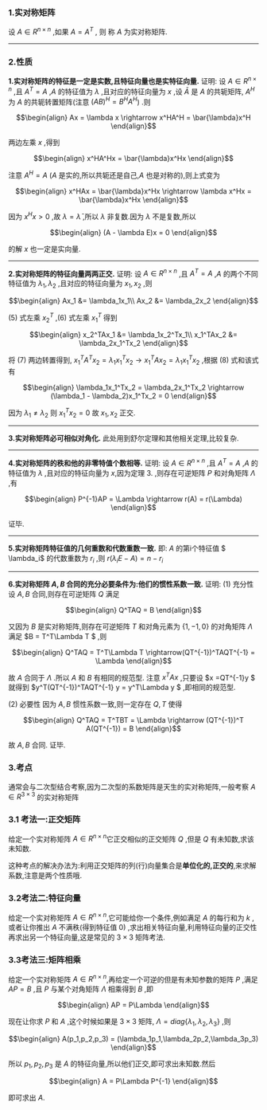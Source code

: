 ### 1.实对称矩阵
设 $A \in R^{n\times n}$ ,如果 $A = A^T$ , 则 称 $A$ 为实对称矩阵.

---
### 2.性质
**1.实对称矩阵的特征是一定是实数,且特征向量也是实特征向量.**
证明:
设 $A \in R^{n\times n}$ ,且 $A^T = A$ ,$A$ 的特征值为 $\lambda$ ,且对应的特征向量为 $x$ ,设 $\bar{A}$ 是 $A$ 的共轭矩阵,  $A^H$ 为 $A$ 的共轭转置矩阵(注意 $(AB)^H = B^HA^H$) .则

$$\begin{align}
    Ax = \lambda x  \rightarrow x^HA^H = \bar{\lambda}x^H 
\end{align}$$

两边左乘 $x$ ,得到

$$\begin{align}
    x^HA^Hx = \bar{\lambda}x^Hx
\end{align}$$

注意 $A^H = A$ ($A$ 是实的,所以共轭还是自己,$A$ 也是对称的),则上式变为

$$\begin{align}
    x^HAx = \bar{\lambda}x^Hx \rightarrow \lambda x^Hx = \bar{\lambda}x^Hx 
\end{align}$$

因为 $x^Hx > 0$ ,故 $\lambda = \bar{\lambda}$ ,所以 $\lambda$ 非复数.因为 $\lambda$ 不是复数,所以

$$\begin{align}
    (A - \lambda E)x = 0
\end{align}$$

的解 $x$ 也一定是实向量.


---
**2.实对称矩阵的特征向量两两正交.**
证明:
设 $A \in R^{n\times n}$ ,且 $A^T = A$ ,$A$ 的两个不同特征值为 $\lambda_1,\lambda_2$ ,且对应的特征向量为 $x_1,x_2$ ,则

$$\begin{align}
    Ax_1 &= \lambda_1x_1\\
    Ax_2 &= \lambda_2x_2
\end{align}$$

(5) 式左乘 $x_2^T$ ,(6) 式左乘 $x_1^T$ 得到

$$\begin{align}
    x_2^TAx_1 &= \lambda_1x_2^Tx_1\\
    x_1^TAx_2 &= \lambda_2x_1^Tx_2
\end{align}$$

将 $(7)$ 两边转置得到, $x_1^TA^Tx_2 = \lambda_1x_1^Tx_2 \rightarrow x_1^TAx_2 = \lambda_1x_1^Tx_2$ ,根据 $(8)$ 式和该式有

$$\begin{align}
    \lambda_1x_1^Tx_2 = \lambda_2x_1^Tx_2 \rightarrow (\lambda_1 - \lambda_2)x_1^Tx_2 = 0
\end{align}$$

因为 $\lambda_1\not ={\lambda_2}$ 则 $x_1^Tx_2 = 0$ 故 $x_1,x_2$ 正交.



---
**3.实对称矩阵必可相似对角化.**
此处用到舒尔定理和其他相关定理,比较复杂.


---
**4.实对称矩阵的秩和他的非零特值个数相等.**
证明:
设 $A \in R^{n\times n}$ ,且 $A^T = A$ ,$A$ 的特征值为 $\lambda$ ,且对应的特征向量为 $x$,因为定理 3. ,则存在可逆矩阵 $P$ 和对角矩阵 $\Lambda$ ,有

$$\begin{align}
    P^{-1}AP = \Lambda \rightarrow r(A) = r(\Lambda)
\end{align}$$

证毕.


---
**5.实对称矩阵特征值的几何重数和代数重数一致.**
即: $A$ 的第i个特征值 $ \lambda_i$ 的代数重数为 $r_i$ ,则 $r(\lambda_i E - A) = n - r_i$

---
**6.实对称矩阵 $A,B$ 合同的充分必要条件为:他们的惯性系数一致.**
证明:
(1) 充分性
设 $A,B$ 合同,则存在可逆矩阵 $Q$ 满足

$$\begin{align}
    Q^TAQ = B
\end{align}$$

又因为 $B$ 是实对称矩阵,则存在可逆矩阵 $T$ 和对角元素为 $\{1,-1,0\}$ 的对角矩阵 $\Lambda$ 满足 $B = T^T\Lambda T $ ,则

$$\begin{align}
    Q^TAQ = T^T\Lambda T \rightarrow(QT^{-1})^TAQT^{-1} = \Lambda 
\end{align}$$

故 $A$ 合同于  $\Lambda$ .所以 $A$ 和 $B$ 有相同的规范型.
注意 $x^TAx$ ,只要设 $x =QT^{-1}y $ 就得到 $y^T(QT^{-1})^TAQT^{-1} y = y^T\Lambda y $ ,即相同的规范型.

(2) 必要性
因为 $A,B$ 惯性系数一致,则一定存在 $Q,T$ 使得

$$\begin{align}
    Q^TAQ = T^TBT = \Lambda \rightarrow (QT^{-1})^T A(QT^{-1}) = B
\end{align}$$ 

故 $A,B$ 合同.
证毕.

### 3.考点
通常会与二次型结合考察,因为二次型的系数矩阵是天生的实对称矩阵,一般考察 $A \in R^{3\times 3}$ 的实对称矩阵
### 3.1 考法一:正交矩阵
给定一个实对称矩阵 $A \in R^{n\times n}$它正交相似的正交矩阵 $Q$ ,但是 $Q$ 有未知数,求该未知数.

这种考点的解决办法为:利用正交矩阵的列(行)向量集合是**单位化的,正交的**,来求解系数,注意是两个性质哦.

### 3.2考法二:特征向量
给定一个实对称矩阵 $A \in R^{n\times n}$,它可能给你一个条件,例如满足 $A$ 的每行和为 $k$ ,或者让你推出 $A$ 不满秩(得到特征值 0) ,求出相关特征向量,利用特征向量的正交性再求出另一个特征向量,这是常见的 $3\times 3$ 矩阵考法.

### 3.3考法三:矩阵相乘
给定一个实对称矩阵 $A \in R^{n\times n}$,再给定一个可逆的但是有未知参数的矩阵 $P$ ,满足 $AP = B$ ,且 $P$ 与某个对角矩阵 $\Lambda$ 相乘得到 $B$ ,即

$$\begin{align}
    AP = P\Lambda
\end{align}$$

现在让你求 $P$ 和 $A$ ,这个时候如果是 $3\times 3$ 矩阵, $\Lambda = diag\{\lambda_1,\lambda_2,\lambda_3\}$ ,则

$$\begin{align}
    A(p_1,p_2,p_3) = (\lambda_1p_1,\lambda_2p_2,\lambda_3p_3)
\end{align}$$

所以 $p_1,p_2,p_3$ 是 $A$ 的特征向量,所以他们正交,即可求出未知数.然后

$$\begin{align}
    A = P\Lambda P^{-1}
\end{align}$$

即可求出 $A$.